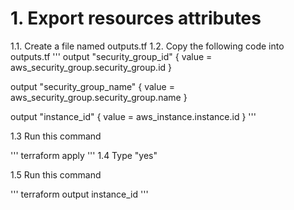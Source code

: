 # 1. Export resources attributes
1.1. Create a file named outputs.tf
1.2. Copy the following code into outputs.tf
'''
   output "security_group_id" {
     value = aws_security_group.security_group.id
   }

   output "security_group_name" {
     value = aws_security_group.security_group.name
   }
   
   output "instance_id" {
     value = aws_instance.instance.id
   }
'''

1.3 Run this command

'''
   terraform apply
'''
1.4 Type "yes"

1.5 Run this command

'''
   terraform output instance_id
'''


